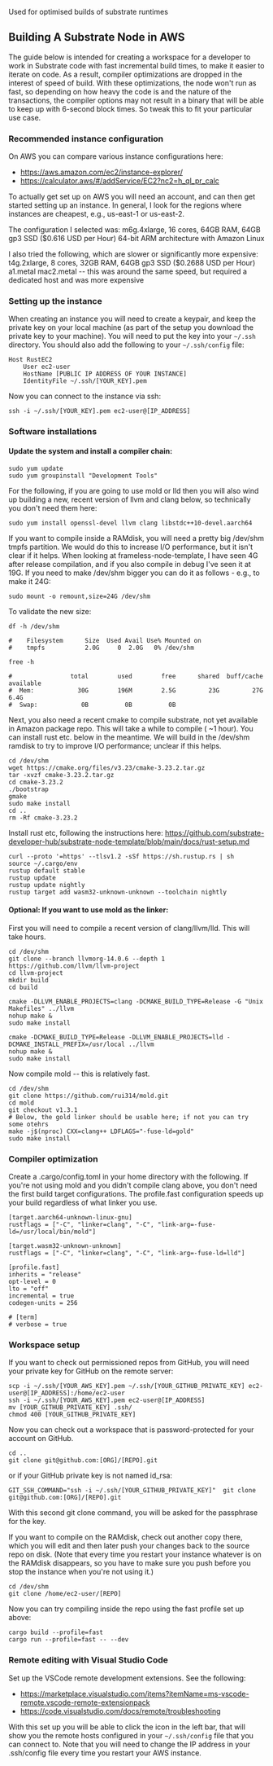 
Used for optimised builds of substrate runtimes

## Building A Substrate Node in AWS

The guide below is intended for creating a workspace for a developer to work in
Substrate code with fast incremental build times, to make it easier to iterate 
on code. As a result, compiler optimizations are dropped in the interest of
speed of build. With these optimizations, the node won't run as fast, so depending
on how heavy the code is and the nature of the transactions, the compiler options
may not result in a binary that will be able to keep up with 6-second block times.
So tweak this to fit your particular use case.

### Recommended instance configuration

On AWS you can compare various instance configurations here:
* https://aws.amazon.com/ec2/instance-explorer/
* https://calculator.aws/#/addService/EC2?nc2=h_ql_pr_calc

To actually get set up on AWS you will need an account, and can then get started 
setting up an instance. In general, I look for the regions where instances are
cheapest, e.g., us-east-1 or us-east-2.

The configuration I selected was:
    m6g.4xlarge, 16 cores, 64GB RAM, 64GB gp3 SSD ($0.616 USD per Hour)
        64-bit ARM architecture with Amazon Linux

I also tried the following, which are slower or significantly more expensive:
    t4g.2xlarge, 8 cores, 32GB RAM, 64GB gp3 SSD ($0.2688 USD per Hour)
    a1.metal
    mac2.metal -- this was around the same speed, but required a dedicated host and was more expensive

### Setting up the instance

When creating an instance you will need to create a keypair, and keep the private
key on your local machine (as part of the setup you download the private key to 
your machine). You will need to put the key into your `~/.ssh` directory. You should
also add the following to your `~/.ssh/config` file:

    Host RustEC2
        User ec2-user
        HostName [PUBLIC IP ADDRESS OF YOUR INSTANCE]
        IdentityFile ~/.ssh/[YOUR_KEY].pem

Now you can connect to the instance via ssh:

    ssh -i ~/.ssh/[YOUR_KEY].pem ec2-user@[IP_ADDRESS]

### Software installations

#### Update the system and install a compiler chain:
    sudo yum update
    sudo yum groupinstall "Development Tools"

For the following, if you are going to use mold or lld then you will also wind up building
a new, recent version of llvm and clang below, so technically you don't need them here:

    sudo yum install openssl-devel llvm clang libstdc++10-devel.aarch64

If you want to compile inside a RAMdisk, you will need a pretty big /dev/shm tmpfs partition.
We would do this to increase I/O performance, but it isn't clear if it helps.
When looking at frameless-node-template, I have seen 4G after release compilation, and if you
also compile in debug I've seen it at 19G. If you need to make /dev/shm bigger you can do it as 
follows - e.g., to make it 24G:

    sudo mount -o remount,size=24G /dev/shm

To validate the new size:

    df -h /dev/shm

    #    Filesystem      Size  Used Avail Use% Mounted on
    #    tmpfs           2.0G     0  2.0G   0% /dev/shm

    free -h

    #                total        used        free      shared  buff/cache   available
    #  Mem:            30G        196M        2.5G         23G         27G        6.4G
    #  Swap:            0B          0B          0B

Next, you also need a recent cmake to compile substrate, not yet available in Amazon package repo.
This will take a while to compile ( ~1 hour). You can install rust etc. below in the meantime.
We will build in the /dev/shm ramdisk to try to improve I/O performance; unclear if this helps.

    cd /dev/shm
    wget https://cmake.org/files/v3.23/cmake-3.23.2.tar.gz
    tar -xvzf cmake-3.23.2.tar.gz
    cd cmake-3.23.2
    ./bootstrap
    gmake
    sudo make install
    cd ..
    rm -Rf cmake-3.23.2

Install rust etc, following the instructions here: https://github.com/substrate-developer-hub/substrate-node-template/blob/main/docs/rust-setup.md

    curl --proto '=https' --tlsv1.2 -sSf https://sh.rustup.rs | sh
    source ~/.cargo/env
    rustup default stable
    rustup update
    rustup update nightly
    rustup target add wasm32-unknown-unknown --toolchain nightly

#### Optional: If you want to use mold as the linker:

First you will need to compile a recent version of clang/llvm/lld. This will take hours.

    cd /dev/shm
    git clone --branch llvmorg-14.0.6 --depth 1 https://github.com/llvm/llvm-project
    cd llvm-project
    mkdir build
    cd build

    cmake -DLLVM_ENABLE_PROJECTS=clang -DCMAKE_BUILD_TYPE=Release -G "Unix Makefiles" ../llvm
    nohup make &
    sudo make install

    cmake -DCMAKE_BUILD_TYPE=Release -DLLVM_ENABLE_PROJECTS=lld -DCMAKE_INSTALL_PREFIX=/usr/local ../llvm
    nohup make &
    sudo make install

Now compile mold -- this is relatively fast.

    cd /dev/shm
    git clone https://github.com/rui314/mold.git
    cd mold
    git checkout v1.3.1
    # Below, the gold linker should be usable here; if not you can try some otehrs
    make -j$(nproc) CXX=clang++ LDFLAGS="-fuse-ld=gold"  
    sudo make install

### Compiler optimization

Create a .cargo/config.toml in your home directory with the following. If you're not using mold and you 
didn't compile clang above, you don't need the first build target configurations. The profile.fast configuration
speeds up your build regardless of what linker you use.

    [target.aarch64-unknown-linux-gnu]
    rustflags = ["-C", "linker=clang", "-C", "link-arg=-fuse-ld=/usr/local/bin/mold"]

    [target.wasm32-unknown-unknown]
    rustflags = ["-C", "linker=clang", "-C", "link-arg=-fuse-ld=lld"]                                             

    [profile.fast]
    inherits = "release"
    opt-level = 0
    lto = "off"
    incremental = true
    codegen-units = 256

    # [term]
    # verbose = true

### Workspace setup

If you want to check out permissioned repos from GitHub, you will need your private key for GitHub 
on the remote server:

    scp -i ~/.ssh/[YOUR_AWS_KEY].pem ~/.ssh/[YOUR_GITHUB_PRIVATE_KEY] ec2-user@[IP_ADDRESS]:/home/ec2-user
    ssh -i ~/.ssh/[YOUR_AWS_KEY].pem ec2-user@[IP_ADDRESS]
    mv [YOUR_GITHUB_PRIVATE_KEY] .ssh/
    chmod 400 [YOUR_GITHUB_PRIVATE_KEY]
    
Now you can check out a workspace that is password-protected for your account on GitHub.

    cd ..
    git clone git@github.com:[ORG]/[REPO].git

or if your GitHub private key is not named id_rsa:

    GIT_SSH_COMMAND="ssh -i ~/.ssh/[YOUR_GITHUB_PRIVATE_KEY]"  git clone git@github.com:[ORG]/[REPO].git

With this second git clone command, you will be asked for the passphrase for the key.

If you want to compile on the RAMdisk, check out another copy there, which you will edit and then later 
push your changes back to the source repo on disk. (Note that every time you restart your instance whatever
is on the RAMdisk disappears, so you have to make sure you push before you stop the instance when you're 
not using it.)

    cd /dev/shm
    git clone /home/ec2-user/[REPO]

Now you can try compiling inside the repo using the fast profile set up above:

    cargo build --profile=fast
    cargo run --profile=fast -- --dev

### Remote editing with Visual Studio Code

Set up the VSCode remote development extensions. See the following:
* https://marketplace.visualstudio.com/items?itemName=ms-vscode-remote.vscode-remote-extensionpack
* https://code.visualstudio.com/docs/remote/troubleshooting

With this set up you will be able to click the icon in the left bar, that will show you the remote
hosts configured in your `~/.ssh/config` file that you can connect to. Note that you will need to 
change the IP address in your .ssh/config file every time you restart your AWS instance.

